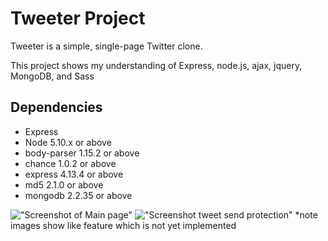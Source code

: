 # Tweeter Project

Tweeter is a simple, single-page Twitter clone.

This project shows my understanding of Express, node.js, ajax, jquery, MongoDB, and Sass

## Dependencies

- Express
- Node 5.10.x or above
- body-parser 1.15.2 or above
- chance 1.0.2 or above
- express 4.13.4 or above
- md5 2.1.0 or above
- mongodb 2.2.35 or above

!["Screenshot of Main page"](https://github.com/Matt-Greff/tweeter/blob/forshow/docs/main.png?raw=true)
!["Screenshot tweet send protection"](https://github.com/Matt-Greff/tweeter/blob/forshow/docs/stoppingTweet.png?raw=true)
*note images show like feature which is not yet implemented
